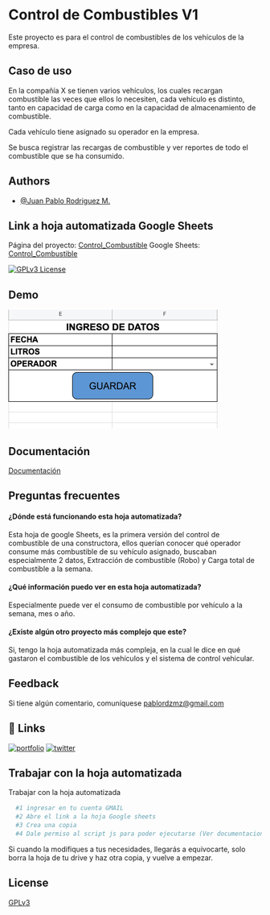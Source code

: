 
# Control de Combustibles V1

Este proyecto es para el control de combustibles de los vehículos de la empresa.



## Caso de uso

En la compañía X se tienen varios vehículos, los cuales recargan combustible las veces que ellos lo necesiten, cada vehículo es distinto, tanto en capacidad de carga como en la capacidad de almacenamiento de combustible.

Cada vehículo tiene asignado su operador en la empresa.

Se busca registrar las recargas de combustible y ver reportes de todo el combustible que se ha consumido.



## Authors

- [@Juan Pablo Rodriguez M.](https://www.github.com/jPablo23)


## Link a hoja automatizada Google Sheets

Página del proyecto: [Control_Combustible](https://www.sofroscorp/ControlCombustible)
Google Sheets: [Control_Combustible](https://docs.google.com/spreadsheets/d/1WrsAZuSYNDKWi_Iacw8W_sitDqPW6L3fjdb_LJw-RPE/edit?usp=sharing)

[![GPLv3 License](https://img.shields.io/badge/License-GPL%20v3-yellow.svg)](https://opensource.org/licenses/)



## Demo

![App Screenshot](https://github.com/jPablo23/CombustibleV1/blob/main/imgs/guardar.gif)



## Documentación

[Documentación](https://www.sofroscorp.com/ControlCombustible)


## Preguntas frecuentes

#### ¿Dónde está funcionando esta hoja automatizada?

Esta hoja de google Sheets, es la primera versión del control de combustible de una constructora, ellos querían conocer qué operador consume más combustible de su vehículo asignado, buscaban especialmente 2 datos, Extracción de combustible (Robo)  y Carga total de combustible a la semana.

#### ¿Qué información puedo ver en esta hoja automatizada?

Especialmente puede ver el consumo de combustible por vehículo a la semana, mes o año.

#### ¿Existe algún otro proyecto más complejo que este?

Si, tengo la hoja automatizada más compleja, en la cual le dice en qué gastaron el combustible de los vehículos y el sistema de control vehicular.


## Feedback

Si tiene algún comentario, comuníquese pablordzmz@gmail.com

## 🔗 Links
[![portfolio](https://img.shields.io/badge/my_portfolio-000?style=for-the-badge&logo=ko-fi&logoColor=white)](https://www.sofroscorp.com/)
[![twitter](https://img.shields.io/badge/twitter-1DA1F2?style=for-the-badge&logo=twitter&logoColor=white)](https://twitter.com/JP_Kane23)


## Trabajar con la hoja automatizada

Trabajar con la hoja automatizada

```bash
  #1 ingresar en tu cuenta GMAIL
  #2 Abre el link a la hoja Google sheets
  #3 Crea una copia
  #4 Dale permiso al script js para poder ejecutarse (Ver documentacion)
```

Si cuando la modifiques a tus necesidades, llegarás a equivocarte, solo borra la hoja de tu drive y haz otra copia, y vuelve a empezar.
    
## License

[GPLv3](https://choosealicense.com/licenses/agpl-3.0/)

